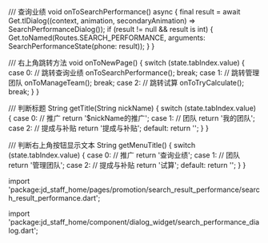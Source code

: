   /// 查询业绩
  void onToSearchPerformance() async {
    final result = await Get.tlDialog((context, animation, secondaryAnimation) => SearchPerformanceDialog());
    if (result != null && result is int) {
      Get.toNamed(Routes.SEARCH_PERFORMANCE, arguments: SearchPerformanceState(phone: result));
    }
  }

  /// 右上角跳转方法
  void onToNewPage() {
    switch (state.tabIndex.value) {
      case 0:
        // 跳转查询业绩
        onToSearchPerformance();
        break;
      case 1:
        // 跳转管理团队
        onToManageTeam();
        break;
      case 2:
        // 跳转试算
        onToTryCalculate();
        break;
    }
  }

  /// 判断标题
  String getTitle(String nickName) {
    switch (state.tabIndex.value) {
      case 0:
        // 推广
        return '$nickName的推广';
      case 1:
        // 团队
        return '我的团队';
      case 2:
        // 提成与补贴
        return '提成与补贴';
      default:
        return '';
    }
  }

  /// 判断右上角按钮显示文本
  String getMenuTitle() {
    switch (state.tabIndex.value) {
      case 0:
        // 推广
        return '查询业绩';
      case 1:
        // 团队
        return '管理团队';
      case 2:
        // 提成与补贴
        return '试算';
      default:
        return '';
    }
  }



import 'package:jd_staff_home/pages/promotion/search_result_performance/search_result_performance.dart';

import 'package:jd_staff_home/component/dialog_widget/search_performance_dialog.dart';

